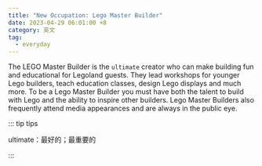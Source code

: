 ```yaml
---
title: "New Occupation: Lego Master Builder"
date: 2023-04-29 06:01:00 +8
category: 英文
tag:
  - everyday
---
```


The LEGO Master Builder is the `ultimate` creator who can make building fun and educational for Legoland guests. They lead workshops for younger Lego builders, teach education classes, design Lego displays and much more. To be a Lego Master Builder you must have both the talent to build with Lego and the ability to inspire other builders. Lego Master Builders also frequently attend media appearances and are always in the public eye.

::: tip tips

ultimate：最好的；最重要的

:::

